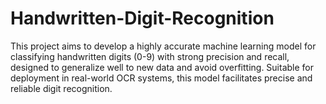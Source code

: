 # Handwritten-Digit-Recognition
This project aims to develop a highly accurate machine learning model for classifying handwritten digits (0-9) with strong precision and recall, designed to generalize well to new data and avoid overfitting. Suitable for deployment in real-world OCR systems, this model facilitates precise and reliable digit recognition.
